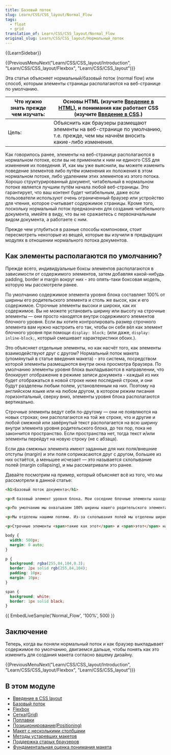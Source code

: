```yaml
---
title: Базовый поток
slug: Learn/CSS/CSS_layout/Normal_Flow
tags:
  - float
  - grid
translation_of: Learn/CSS/CSS_layout/Normal_Flow
original_slug: Learn/CSS/CSS_layout/Нормальный_поток
---
```


{{LearnSidebar}}

{{PreviousMenuNext("Learn/CSS/CSS_layout/Introduction", "Learn/CSS/CSS_layout/Flexbox", "Learn/CSS/CSS_layout")}}

Эта статья объясняет нормальный/базовый поток (normal flow) или способ, которым элементы страницы располагаются на веб-странице по умолчанию.

| Что нужно знать прежде чем изучать: | Основы HTML (изучите [Введение в HTML](/ru/docs/Learn/HTML/Introduction_to_HTML)), и понимания как работает CSS (изучите [Введение в CSS](/ru/docs/Learn/CSS/Introduction_to_CSS).) |
| ----------------------------------- | ----------------------------------------------------------------------------------------------------------------------------------------------------------------------------------- |
| Цель:                               | Объяснить как браузеры размещают элементы на веб-странице по умолчанию, т.е. прежде, чем мы начнём вносить какие-либо изменения.                                                    |

Как говорилось ранее, элементы на веб-странице располагаются в нормальном потоке, если вы не применили к ним ни единого CSS для изменения их поведения. И, как мы уже выяснили, вы можете изменить поведение элементов либо путём изменения их положения в этом нормальном потоке, либо удалением этих элементов из этого потока. Хорошо структурированный документ, читабельный в нормальном потоке является лучшим путём начала любой веб-страницы. Это гарантирует, что ваш контент будет читабельным, даже если пользователи используют очень ограниченный браузер или устройство для чтения, которое считывает содержимое страницы. Кроме того, поскольку нормальный поток предназначен для создания читабельного документа, имейте в виду, что вы не сражаетесь с первоначальным видом документа, а работаете с ним.

Прежде чем углубиться в разные способы компоновки, стоит пересмотреть некоторые из вещей, которые вы изучили в предыдущих модулях в отношении нормального потока документов.

## Как элементы располагаются по умолчанию?

Прежде всего, индивидуальные боксы элементов располагаются в зависимости от содержимого элементов, затем добавляя какой-нибудь padding, border и margin вокруг них - это опять-таки боксовая модель, которую мы рассмотрели ранее.

По умолчанию содержимое элемента уровня блока составляет 100% от ширины его родительского элемента и столь же высок, как и его содержимое. Строчные элементы высоки и широки, как их содержимое. Вы не можете установить ширину или высоту на строчные элементы — они просто находятся внутри содержимого элементов блочного уровня. Если вы хотите контролировать размер строчного элемента вам нужно настроить его так, чтобы он себя вёл как элемент блочного уровня при помощи `display: block;` (или даже, `display: inline-block;`, который смешивает характеристики обоих.).

Это объясняет отдельные элементы, но как насчёт того, как элементы взаимодействуют друг с другом? Нормальный поток макета (упомянутый в статье введения макета) - это система, посредством которой элементы размещаются внутри окна просмотра браузера. По умолчанию элементы уровня блока выкладываются в направлении, что блокирует отображение в режиме записи документа - каждый из них будет отображаться в новой строке ниже последней строки, и они будут разделены любым полем, установленным на них. Поэтому на английском языке или на любом другом, в котором режим писания горизонтальный, сверху вниз, элементы уровня блока располагаются вертикально.

Строчные элементы ведут себя по-другому — они не появляются на новых строках; они располагаются на той же строке, что и другие и любой смежной или завёрнутый текст располагается на всю ширину внутри элемента уровня родительского блока, до тех пор, пока не закончится пространство. Если пространства нет, тогда текст и/или элементы перейдут на новую строку (не с абзаца).

Если два смежных элемента имеют заданные для них поля/внешние отступы (margin) и эти поля соприкасаются друг с другом, большее из них остаётся, а меньшее исчезает — это называется схлопывание полей (margin collapsing), и мы рассматривали это ранее.

Давайте посмотрим на пример, который объясняет всё из того, что мы рассмотрели в данной статье:

```html
<h1>Базовый поток документа</h1>

<p>Я базовый элемент уровня блока. Мои соседние блочные элементы находятся на новой строке подо мной.</p>

<p>По умолчанию мы охватываем 100% ширины нашего родительского элемента, и мы так же высоки, как и наш child-контент. Наша общая ширина и высота - это наш контент + внутренний отступ (padding) + ширина / высота границы.</p>

<p>Мы отделены нашими полями. Из-за схлопывания полей мы отделены шириной одного из наших полей, а не обоих</p>

<p>Строчные элементы <span>такие как этот</span> и <span>этот</span> находятся на одной линии с другими, и смежным текстом, если есть пространство. Строчные элементы, что не влезают <span>переходят на новую строку если это возможно (как этот текст)</span>если же это невозможно, они переходят на новую строку, как это изображение: <img src="https://mdn.mozillademos.org/files/13360/long.jpg"></p>
```

```css
body {
  width: 500px;
  margin: 0 auto;
}

p {
  background: rgba(255,84,104,0.3);
  border: 2px solid rgb(255,84,104);
  padding: 10px;
  margin: 10px;
}

span {
  background: white;
  border: 1px solid black;
}
```

{{ EmbedLiveSample('Normal_Flow', '100%', 500) }}

## Заключение

Теперь, когда вы поняли нормальный поток и как браузер выкладывает содержимое по умолчанию, двигаемся дальше, чтобы понять как это изменить для создания макета согласно вашему дизайну.

{{PreviousMenuNext("Learn/CSS/CSS_layout/Introduction", "Learn/CSS/CSS_layout/Flexbox", "Learn/CSS/CSS_layout")}}

## В этом модуле

- [Введение в CSS layout](/ru/docs/Learn/CSS/CSS_layout/Introduction)
- [Базовый поток](/ru/docs/Learn/CSS/CSS_layout/Normal_Flow)
- [Flexbox](/ru/docs/Learn/CSS/CSS_layout/Flexbox)
- [Сетка(Grid)](/ru/docs/Learn/CSS/CSS_layout/Grids)
- [Поплавки](</ru/docs/Learn/CSS/CSS_layout/Потоки (Floats)>)
- [Позиционирование(Positioning)](/ru/docs/Learn/CSS/CSS_layout/Positioning)
- [Макет с несколькими столбцами](/ru/docs/Learn/CSS/CSS_layout/Multiple-column_Layout)
- [Методы устаревших макетов](/ru/docs/Learn/CSS/CSS_layout/Legacy_Layout_Methods)
- [Поддержка старых браузеров](/ru/docs/Learn/CSS/CSS_layout/Supporting_Older_Browsers)
- [Фундаментальная оценка понимания макета](/ru/docs/Learn/CSS/CSS_layout/Fundamental_Layout_Comprehension)
